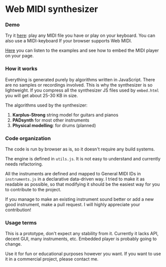 # Web MIDI synthesizer

### Demo

Try it [here](https://devoln.github.io/web-midisynth/): play any MIDI file you have or play on your keyboard. You can also use a MIDI-keyboard If your browser supports Web MIDI.

[Here](https://codepen.io/devoln/pen/jOqXOBR) you can listen to the examples and see how to embed the MIDI player on your page.

### How it works

Everything is generated purely by algorithms written in JavaScript. There are no samples or recordings involved. This is why the synthesizer is so lightweight. If you compress all the synthesizer JS files used by `embed.html` you will get about 25-30 KB in size.

The algorithms used by the synthesizer:

1. **Karplus-Strong** string model for guitars and pianos
2. **PADsynth** for most other instruments
3. **Physical modelling**: for drums (planned)

### Code organization

The code is run by browser as is, so it doesn't require any build systems.

The engine is defined in `utils.js`. It is not easy to understand and currently needs refactoring.

All the instruments are defined and mapped to General MIDI IDs in `instruments.js` in a declarative data-driven way. I tried to make it as readable as possible, so that modifying it should be the easiest way for you to contribute to the project.

If you manage to make an existing instrument sound better or add a new good instrument, make a pull request. I will highly appreciate your contribution!



### Usage terms

This is a prototype, don't expect any stability from it. Currently it lacks API, decent GUI, many instruments, etc. Embedded player is probably going to change.

Use it for fun or educational purposes however you want. If you want to use it in a commercial project, please contact me.

